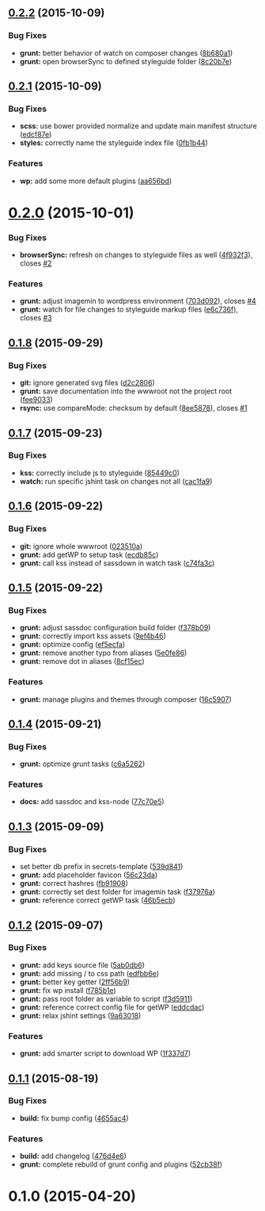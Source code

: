 <a name="0.2.2"></a>
## [0.2.2](https://github.com/rafhun/wpbp/compare/v0.2.1...v0.2.2) (2015-10-09)


### Bug Fixes

* **grunt:** better behavior of watch on composer changes ([8b680a1](https://github.com/rafhun/wpbp/commit/8b680a1))
* **grunt:** open browserSync to defined styleguide folder ([8c20b7e](https://github.com/rafhun/wpbp/commit/8c20b7e))



<a name="0.2.1"></a>
## [0.2.1](https://github.com/rafhun/wpbp/compare/v0.2.0...v0.2.1) (2015-10-09)


### Bug Fixes

* **scss:** use bower provided normalize and update main manifest structure ([edcf87e](https://github.com/rafhun/wpbp/commit/edcf87e))
* **styles:** correctly name the styleguide index file ([0fb1b44](https://github.com/rafhun/wpbp/commit/0fb1b44))

### Features

* **wp:** add some more default plugins ([aa656bd](https://github.com/rafhun/wpbp/commit/aa656bd))



<a name="0.2.0"></a>
# [0.2.0](https://github.com/rafhun/wpbp/compare/v0.1.8...v0.2.0) (2015-10-01)


### Bug Fixes

* **browserSync:** refresh on changes to styleguide files as well ([4f932f3](https://github.com/rafhun/wpbp/commit/4f932f3)), closes [#2](https://github.com/rafhun/wpbp/issues/2)

### Features

* **grunt:** adjust imagemin to wordpress environment ([703d092](https://github.com/rafhun/wpbp/commit/703d092)), closes [#4](https://github.com/rafhun/wpbp/issues/4)
* **grunt:** watch for file changes to styleguide markup files ([e6c736f](https://github.com/rafhun/wpbp/commit/e6c736f)), closes [#3](https://github.com/rafhun/wpbp/issues/3)



<a name="0.1.8"></a>
## [0.1.8](https://github.com/rafhun/wpbp/compare/v0.1.7...v0.1.8) (2015-09-29)


### Bug Fixes

* **git:** ignore generated svg files ([d2c2806](https://github.com/rafhun/wpbp/commit/d2c2806))
* **grunt:** save documentation into the wwwroot not the project root ([fee9033](https://github.com/rafhun/wpbp/commit/fee9033))
* **rsync:** use compareMode: checksum by default ([8ee5878](https://github.com/rafhun/wpbp/commit/8ee5878)), closes [#1](https://github.com/rafhun/wpbp/issues/1)



<a name="0.1.7"></a>
## [0.1.7](https://github.com/rafhun/wpbp/compare/v0.1.6...v0.1.7) (2015-09-23)


### Bug Fixes

* **kss:** correctly include js to styleguide ([85449c0](https://github.com/rafhun/wpbp/commit/85449c0))
* **watch:** run specific jshint task on changes not all ([cac1fa9](https://github.com/rafhun/wpbp/commit/cac1fa9))



<a name="0.1.6"></a>
## [0.1.6](https://github.com/rafhun/wpbp/compare/v0.1.5...v0.1.6) (2015-09-22)


### Bug Fixes

* **git:** ignore whole wwwroot ([023510a](https://github.com/rafhun/wpbp/commit/023510a))
* **grunt:** add getWP to setup task ([ecdb85c](https://github.com/rafhun/wpbp/commit/ecdb85c))
* **grunt:** call kss instead of sassdown in watch task ([c74fa3c](https://github.com/rafhun/wpbp/commit/c74fa3c))



<a name="0.1.5"></a>
## [0.1.5](https://github.com/rafhun/wpbp/compare/v0.1.4...v0.1.5) (2015-09-22)


### Bug Fixes

* **grunt:** adjust sassdoc configuration build folder ([f378b09](https://github.com/rafhun/wpbp/commit/f378b09))
* **grunt:** correctly import kss assets ([9ef4b46](https://github.com/rafhun/wpbp/commit/9ef4b46))
* **grunt:** optimize config ([ef5ecfa](https://github.com/rafhun/wpbp/commit/ef5ecfa))
* **grunt:** remove another typo from aliases ([5e0fe86](https://github.com/rafhun/wpbp/commit/5e0fe86))
* **grunt:** remove dot in aliases ([8cf15ec](https://github.com/rafhun/wpbp/commit/8cf15ec))

### Features

* **grunt:** manage plugins and themes through composer ([16c5907](https://github.com/rafhun/wpbp/commit/16c5907))



<a name="0.1.4"></a>
## [0.1.4](https://github.com/rafhun/wpbp/compare/v0.1.3...v0.1.4) (2015-09-21)


### Bug Fixes

* **grunt:** optimize grunt tasks ([c6a5262](https://github.com/rafhun/wpbp/commit/c6a5262))

### Features

* **docs:** add sassdoc and kss-node ([77c70e5](https://github.com/rafhun/wpbp/commit/77c70e5))



<a name="0.1.3"></a>
## [0.1.3](https://github.com/rafhun/wpbp/compare/v0.1.2...v0.1.3) (2015-09-09)


### Bug Fixes

* set better db prefix in secrets-template ([539d841](https://github.com/rafhun/wpbp/commit/539d841))
* **grunt:** add placeholder favicon ([56c23da](https://github.com/rafhun/wpbp/commit/56c23da))
* **grunt:** correct hashres ([fb91908](https://github.com/rafhun/wpbp/commit/fb91908))
* **grunt:** correctly set dest folder for imagemin task ([f37976a](https://github.com/rafhun/wpbp/commit/f37976a))
* **grunt:** reference correct getWP task ([46b5ecb](https://github.com/rafhun/wpbp/commit/46b5ecb))



<a name="0.1.2"></a>
## [0.1.2](https://github.com/rafhun/wpbp/compare/v0.1.1...v0.1.2) (2015-09-07)


### Bug Fixes

* **grunt:** add keys source file ([5ab0db6](https://github.com/rafhun/wpbp/commit/5ab0db6))
* **grunt:** add missing / to css path ([edfbb6e](https://github.com/rafhun/wpbp/commit/edfbb6e))
* **grunt:** better key getter ([2ff56b9](https://github.com/rafhun/wpbp/commit/2ff56b9))
* **grunt:** fix wp install ([f785b1e](https://github.com/rafhun/wpbp/commit/f785b1e))
* **grunt:** pass root folder as variable to script ([f3d5911](https://github.com/rafhun/wpbp/commit/f3d5911))
* **grunt:** reference correct config file for getWP ([eddcdac](https://github.com/rafhun/wpbp/commit/eddcdac))
* **grunt:** relax jshint settings ([9a63018](https://github.com/rafhun/wpbp/commit/9a63018))

### Features

* **grunt:** add smarter script to download WP ([1f337d7](https://github.com/rafhun/wpbp/commit/1f337d7))



<a name="0.1.1"></a>
## [0.1.1](https://github.com/rafhun/wpbp/compare/v0.1.0...v0.1.1) (2015-08-19)


### Bug Fixes

* **build:** fix bump config ([4655ac4](https://github.com/rafhun/wpbp/commit/4655ac4))

### Features

* **build:** add changelog ([476d4e6](https://github.com/rafhun/wpbp/commit/476d4e6))
* **grunt:** complete rebuild of grunt config and plugins ([52cb38f](https://github.com/rafhun/wpbp/commit/52cb38f))



<a name="0.1.0"></a>
# 0.1.0 (2015-04-20)




